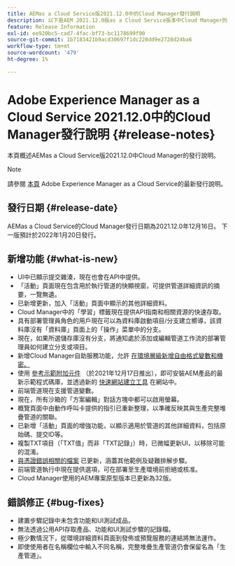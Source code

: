 ```yaml
---
title: AEMas a Cloud Service版2021.12.0中的Cloud Manager發行說明
description: 以下是AEM 2021.12.0版as a Cloud Service版本中Cloud Manager的發行說明。
feature: Release Information
exl-id: ee920bc5-cad7-4fac-bf73-bc1178699f90
source-git-commit: 1b7183421b9acd30697f1dc228dd9e2728d24ba6
workflow-type: tm+mt
source-wordcount: '479'
ht-degree: 1%

---
```


# Adobe Experience Manager as a Cloud Service 2021.12.0中的Cloud Manager發行說明 {#release-notes}

本頁概述AEMas a Cloud Service版2021.12.0中Cloud Manager的發行說明。

>[!NOTE]
>
>請參閱 [本頁](/help/release-notes/release-notes-cloud/release-notes-current.md) Adobe Experience Manager as a Cloud Service的最新發行說明。

## 發行日期 {#release-date}

AEMas a Cloud Service的Cloud Manager發行日期為2021.12.0年12月16日。 下一版預計於2022年1月20日發行。

## 新增功能 {#what-is-new}

* UI中已顯示提交雜湊，現在也會在API中提供。
* 「活動」頁面現在包含用於執行管道的快顯視窗，可提供管道詳細資訊的摘要，一覽無遺。
* 已新增更新，加入「活動」頁面中顯示的其他詳細資料。
* Cloud Manager中的「學習」標籤現在提供API指南和相關資源的快速存取。
* 具有部署管理員角色的用戶現在可以為資料庫啟動項目/分支建立嚮導，該資料庫沒有「資料庫」頁面上的「操作」菜單中的分支。
* 現在，如果所選儲存庫沒有分支，將通知處於添加或編輯管道工作流的部署管理員如何建立分支或項目。
* 新增Cloud Manager自助服務功能，允許 [在環境層級新增自由格式變數和機密。](/help/implementing/cloud-manager/environment-variables.md)
* 使用 [參考示範附加元件](/help/journey-sites/demos-add-on/overview.md) （於2021年12月17日推出），即可安裝AEM產品的最新示範程式碼庫，並透過新的 [快速網站建立工具](/help/journey-sites/quick-site/overview.md) 在網站中。
* 前端管道現在支援管道變數。
* 現在，所有沙箱的「方案編輯」對話方塊中都可以啟用螢幕。
* 概覽頁面中由動作呼叫卡提供的指引已重新整理，以準確反映其與生產完整堆疊管道的關聯。
* 已新增「活動」頁面的增強功能，以顯示適用於管道的其他詳細資料，包括原始碼、提交ID等。
* 複製TXT項目（「TXT值」而非「TXT記錄」）時，已微幅更新UI，以移除可能的混淆。
* [與憑證錯誤相關的檔案](/help/implementing/cloud-manager/managing-ssl-certifications/add-ssl-certificate.md#certificate-errors) 已更新，涵蓋其他範例及疑難排解步驟。
* 前端管道執行中現在提供選項，可在部署至生產環境前拒絕或核准。
* Cloud Manager使用的AEM專案原型版本已更新為32版。


## 錯誤修正 {#bug-fixes}

* 建置步驟記錄中未包含功能和UI測試成品。
* 無法透過公用API存取產品、功能和UI測試步驟的記錄檔。
* 極少數情況下，從環境詳細資料頁面到發佈或預覽服務的連結將無法運作。
* 即使使用者在名稱欄位中輸入不同名稱，完整堆疊生產管道仍會保留名為「生產管道」。
